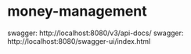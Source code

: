 # money-management
swagger: http://localhost:8080/v3/api-docs/
swagger: http://localhost:8080/swagger-ui/index.html